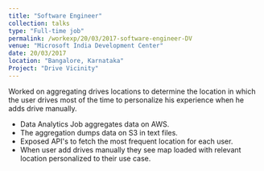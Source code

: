 ```yaml
---
title: "Software Engineer"
collection: talks
type: "Full-time job"
permalink: /workexp/20/03/2017-software-engineer-DV
venue: "Microsoft India Development Center"
date: 20/03/2017
location: "Bangalore, Karnataka"
Project: "Drive Vicinity"
---
```


Worked on aggregating drives locations to determine the location in which the user drives most of the time to personalize his experience when he adds drive manually.

* Data Analytics Job aggregates data on AWS.
* The aggregation dumps data on S3 in text files.
* Exposed API's to fetch the most frequent location for each user.
* When user add drives manually they see map loaded with relevant location personalized to their use case.
